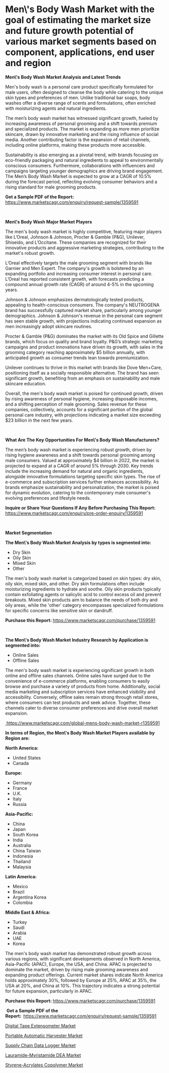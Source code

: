 <p><h1>Men\'s Body Wash Market with the goal of estimating the market size and future growth potential of various market segments based on component, applications, end user and region</h1></p><p><strong>Men\'s Body Wash Market Analysis and Latest Trends</strong></p>
<p><p>Men's body wash is a personal care product specifically formulated for male users, often designed to cleanse the body while catering to the unique skin types and preferences of men. Unlike traditional bar soaps, body washes offer a diverse range of scents and formulations, often enriched with moisturizing agents and natural ingredients.</p><p>The men’s body wash market has witnessed significant growth, fueled by increasing awareness of personal grooming and a shift towards premium and specialized products. The market is expanding as more men prioritize skincare, drawn by innovative marketing and the rising influence of social media. Another contributing factor is the expansion of retail channels, including online platforms, making these products more accessible.</p><p>Sustainability is also emerging as a pivotal trend, with brands focusing on eco-friendly packaging and natural ingredients to appeal to environmentally conscious consumers. Furthermore, collaborations with influencers and campaigns targeting younger demographics are driving brand engagement. The Men’s Body Wash Market is expected to grow at a CAGR of 10.5% during the forecast period, reflecting evolving consumer behaviors and a rising standard for male grooming products.</p></p>
<p><strong>Get a Sample PDF of the Report:&nbsp;</strong> <a href="https://www.marketscagr.com/enquiry/request-sample/1359591">https://www.marketscagr.com/enquiry/request-sample/1359591</a></p>
<p>&nbsp;</p>
<p><strong>Men\'s Body Wash Major Market Players</strong></p>
<p><p>The men's body wash market is highly competitive, featuring major players like L’Oreal, Johnson & Johnson, Procter & Gamble (P&G), Unilever, Shiseido, and L’Occitane. These companies are recognized for their innovative products and aggressive marketing strategies, contributing to the market's robust growth.</p><p>L’Oreal effectively targets the male grooming segment with brands like Garnier and Men Expert. The company's growth is bolstered by an expanding portfolio and increasing consumer interest in personal care. L’Oreal has reported consistent growth, with forecasts predicting a compound annual growth rate (CAGR) of around 4-5% in the upcoming years.</p><p>Johnson & Johnson emphasizes dermatologically tested products, appealing to health-conscious consumers. The company's NEUTROGENA brand has successfully captured market share, particularly among younger demographics. Johnson & Johnson's revenue in the personal care segment has seen stable growth, with projections indicating continued expansion as men increasingly adopt skincare routines.</p><p>Procter & Gamble (P&G) dominates the market with its Old Spice and Gillette brands, which focus on quality and brand loyalty. P&G’s strategic marketing campaigns and product innovations have driven its growth, with sales in the grooming category reaching approximately $5 billion annually, with anticipated growth as consumer trends lean towards premiumization.</p><p>Unilever continues to thrive in this market with brands like Dove Men+Care, positioning itself as a socially responsible alternative. The brand has seen significant growth, benefiting from an emphasis on sustainability and male skincare education.</p><p>Overall, the men's body wash market is poised for continued growth, driven by rising awareness of personal hygiene, increasing disposable incomes, and a shifting perception of male grooming. Sales revenue for these companies, collectively, accounts for a significant portion of the global personal care industry, with projections indicating a market size exceeding $23 billion in the next few years.</p></p>
<p>&nbsp;</p>
<p><strong>What Are The Key Opportunities For Men\'s Body Wash Manufacturers?</strong></p>
<p><p>The men’s body wash market is experiencing robust growth, driven by rising hygiene awareness and a shift towards personal grooming among male consumers. Valued at approximately $4 billion in 2022, the market is projected to expand at a CAGR of around 5% through 2030. Key trends include the increasing demand for natural and organic ingredients, alongside innovative formulations targeting specific skin types. The rise of e-commerce and subscription services further enhances accessibility. As brands emphasize sustainability and personalization, the market is poised for dynamic evolution, catering to the contemporary male consumer's evolving preferences and lifestyle needs.</p></p>
<p><strong>Inquire or Share Your Questions If Any Before Purchasing This Report:</strong> <a href="https://www.marketscagr.com/enquiry/pre-order-enquiry/1359591">https://www.marketscagr.com/enquiry/pre-order-enquiry/1359591</a></p>
<p>&nbsp;</p>
<p><strong>Market Segmentation</strong></p>
<p><strong>The Men\'s Body Wash Market Analysis by types is segmented into:</strong></p>
<p><ul><li>Dry Skin</li><li>Oily Skin</li><li>Mixed Skin</li><li>Other</li></ul></p>
<p><p>The men's body wash market is categorized based on skin types: dry skin, oily skin, mixed skin, and other. Dry skin formulations often include moisturizing ingredients to hydrate and soothe. Oily skin products typically contain exfoliating agents or salicylic acid to control excess oil and prevent breakouts. Mixed skin products aim to balance the needs of both dry and oily areas, while the 'other' category encompasses specialized formulations for specific concerns like sensitive skin or dandruff.</p></p>
<p><strong>Purchase this Report:&nbsp;</strong><a href="https://www.marketscagr.com/purchase/1359591">https://www.marketscagr.com/purchase/1359591</a></p>
<p>&nbsp;</p>
<p><strong>The Men\'s Body Wash Market Industry Research by Application is segmented into:</strong></p>
<p><ul><li>Online Sales</li><li>Offline Sales</li></ul></p>
<p><p>The men's body wash market is experiencing significant growth in both online and offline sales channels. Online sales have surged due to the convenience of e-commerce platforms, enabling consumers to easily browse and purchase a variety of products from home. Additionally, social media marketing and subscription services have enhanced visibility and accessibility. Conversely, offline sales remain strong through retail stores, where consumers can test products and seek advice. Together, these channels cater to diverse consumer preferences and drive overall market expansion.</p></p>
<p><a href="https://www.marketscagr.com/global-mens-body-wash-market-r1359591">&nbsp;https://www.marketscagr.com/global-mens-body-wash-market-r1359591</a></p>
<p><strong>In terms of Region, the Men\'s Body Wash Market Players available by Region are:</strong></p>
<p>
    <p> <strong> North America: </strong>
        <ul>
            <li>United States</li>
            <li>Canada</li>
        </ul>
        </p> 
    <p> <strong> Europe: </strong>
        <ul>
            <li>Germany</li>
            <li>France</li>
            <li>U.K.</li>
            <li>Italy</li>
            <li>Russia</li>
        </ul>
        </p> 
    <p> <strong> Asia-Pacific: </strong>
        <ul>
            <li>China</li>
            <li>Japan</li>
            <li>South Korea</li>
            <li>India</li>
            <li>Australia</li>
            <li>China Taiwan</li>
            <li>Indonesia</li>
            <li>Thailand</li>
            <li>Malaysia</li>
        </ul>
        </p> 
    <p> <strong> Latin America: </strong>
        <ul>
            <li>Mexico</li>
            <li>Brazil</li>
            <li>Argentina Korea</li>
            <li>Colombia</li>
        </ul>
        </p> 
    <p> <strong> Middle East & Africa: </strong>
        <ul>
            <li>Turkey</li>
            <li>Saudi</li>
            <li>Arabia</li>
            <li>UAE</li>
            <li>Korea</li>
        </ul>
    </p>
    </p>
<p><p>The men's body wash market has demonstrated robust growth across various regions, with significant developments observed in North America, Asia-Pacific (APAC), Europe, the USA, and China. APAC is projected to dominate the market, driven by rising male grooming awareness and expanding product offerings. Current market shares indicate North America holds approximately 30%, followed by Europe at 25%, APAC at 35%, the USA at 20%, and China at 10%. This trajectory indicates a strong potential for future expansion, particularly in APAC.</p></p>
<p><strong>Purchase this Report: </strong><a href="https://www.marketscagr.com/purchase/1359591">https://www.marketscagr.com/purchase/1359591</a></p>
<p>&nbsp;<strong>Get a Sample PDF of the Report:&nbsp;&nbsp;</strong><a href="https://www.marketscagr.com/enquiry/request-sample/1359591">https://www.marketscagr.com/enquiry/request-sample/1359591</a></p>
<p><strong></strong></p>
<p><p><a href="https://www.linkedin.com/pulse/global-digital-tape-extensometer-market-trends-insights-growth-gzcpe?trackingId=Go%2FPi47BRk%2BhtLRCuwZxSg%3D%3D">Digital Tape Extensometer Market</a></p><p><a href="https://github.com/prosalinda88/Market-Research-Report-List-6/blob/main/portable-automatic-harvester-market.md">Portable Automatic Harvester Market</a></p><p><a href="https://www.linkedin.com/pulse/driving-market-forces-supply-chain-data-logger-trends-future-wtb5e?trackingId=ABdP3v2JS1GXaQQ60yGqzA%3D%3D">Supply Chain Data Logger Market</a></p><p><a href="https://issuu.com/reportprime-2/docs/lauramide-myristamide-dea-market-si_fe11e6c2c82c7b">Lauramide-Myristamide DEA Market</a></p><p><a href="https://issuu.com/reportprime-2/docs/styrene-acrylates-copolymer-market-_f701ce134d10bd">Styrene-Acrylates Copolymer Market</a></p></p>